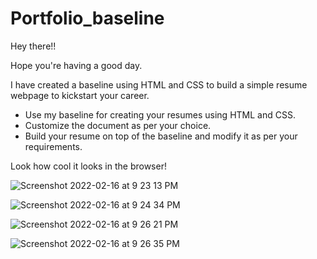 # Portfolio_baseline

Hey there!!

Hope you're having a good day.

I have created a baseline using HTML and CSS to build a simple resume webpage to kickstart your career.

* Use my baseline for creating your resumes using HTML and CSS.
* Customize the document as per your choice.
* Build your resume on top of the baseline and modify it as per your requirements.

Look how cool it looks in the browser!

![Screenshot 2022-02-16 at 9 23 13 PM](https://user-images.githubusercontent.com/43133633/154303217-183c8ff3-b928-4426-b7eb-f8881633c35b.png)

![Screenshot 2022-02-16 at 9 24 34 PM](https://user-images.githubusercontent.com/43133633/154303438-c36bb96b-1748-4caa-9a9f-b10aec962156.png)

![Screenshot 2022-02-16 at 9 26 21 PM](https://user-images.githubusercontent.com/43133633/154304087-5af80901-d71c-45c6-a595-596c14d144e5.png)

![Screenshot 2022-02-16 at 9 26 35 PM](https://user-images.githubusercontent.com/43133633/154304335-ee72972f-161b-4619-84c8-c49958de3349.png)
